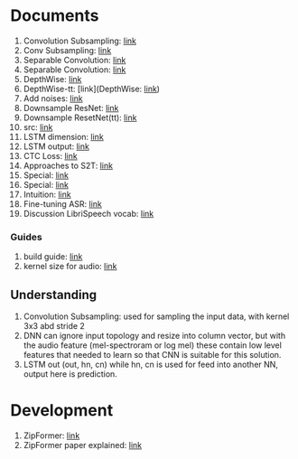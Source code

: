 # Documents
1. Convolution Subsampling: [link](https://www.tutorialexample.com/understand-convolution-subsampling-module-in-conformer-deep-learning-tutorial/)
2. Conv Subsampling: [link](https://blog.csdn.net/ldy007714/article/details/127086170?ops_request_misc=%257B%2522request%255Fid%2522%253A%2522171118103416800184166564%2522%252C%2522scm%2522%253A%252220140713.130102334..%2522%257D&request_id=171118103416800184166564&biz_id=0&spm=1018.2226.3001.4187)
3. Separable Convolution: [link](https://towardsdatascience.com/a-basic-introduction-to-separable-convolutions-b99ec3102728)
4. Separable Convolution: [link](https://blog.csdn.net/yyp1998/article/details/121048613?spm=1001.2101.3001.4242.1&utm_relevant_index=3)
5. DepthWise: [link](https://www.youtube.com/watch?v=ftc7rj7kzQ0)
6. DepthWise-tt: [link](DepthWise: [link](https://www.youtube.com/watch?v=ftc7rj7kzQ0))
7. Add noises: [link](https://www.linkedin.com/pulse/signal-to-noise-ratio-snr-explained-leonid-ayzenshtat/)
8. Downsample ResNet: [link](https://stackoverflow.com/questions/55688645/how-downsample-work-in-resnet-in-pytorch-code)
9. Downsample ResetNet(tt): [link](https://blog.paperspace.com/writing-resnet-from-scratch-in-pytorch/)
10. src: [link](https://gitlab.com/nguyentri.alan/conformer)
11. LSTM dimension: [link](https://stackoverflow.com/questions/61632584/understanding-input-shape-to-pytorch-lstm)
12. LSTM output: [link](https://stackoverflow.com/questions/48302810/whats-the-difference-between-hidden-and-output-in-pytorch-lstm)
13. CTC Loss: [link](https://stackoverflow.com/questions/62251289/how-to-correctly-use-ctc-loss-with-gru-in-pytorch)
14. Approaches to S2T: [link](https://theaisummer.com/speech-recognition/)
15. Special: [link](https://docs.nvidia.com/nemo-framework/user-guide/latest/nemotoolkit/asr/models.html#conformer-ctc)
16. Special: [link](https://docs.nvidia.com/nemo-framework/user-guide/latest/nemotoolkit/asr/api.html#nemo.collections.asr.models.EncDecCTCModelBPE)
17. Intuition: [link](https://www.youtube.com/watch?v=co1ny5ztYCI)
18. Fine-tuning ASR: [link](https://docs.nvidia.com/nemo-framework/user-guide/latest/nemotoolkit/asr/intro.html#asr-tutorial-notebooks)
19. Discussion LibriSpeech vocab: [link](https://discourse.mozilla.org/t/building-lm-noticed-vocab-txt-and-librispeech-lm-norm-txt-have-a-lot-of-low-quality-words/33261/4)
### Guides
1. build guide: [link](https://www.assemblyai.com/blog/end-to-end-speech-recognition-pytorch/)
2. kernel size for audio: [link](https://stats.stackexchange.com/questions/441847/conv2d-kernel-size-for-audio-related-tasks)

## Understanding
1. Convolution Subsampling: used for sampling the input data, with kernel 3x3 abd stride 2
2. DNN can ignore input topology and resize into column vector, but with the audio feature (mel-spectroram or log mel) these contain low level features that needed to learn so that CNN is suitable for this solution.
3. LSTM out (out, hn, cn) while hn, cn is used for feed into another NN, output here is prediction.


# Development
1. ZipFormer: [link](https://arxiv.org/pdf/2310.11230.pdf)
2. ZipFormer paper explained: [link](https://www.youtube.com/watch?v=jvtTs9q1l8w)